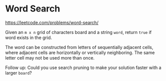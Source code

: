 # Word Search

https://leetcode.com/problems/word-search/

Given an `m x n` grid of characters board and a string `word`, return `true` if word exists in the grid.

The word can be constructed from letters of sequentially adjacent cells, where adjacent cells are horizontally or vertically neighboring. The same letter cell may not be used more than once.

Follow up: Could you use search pruning to make your solution faster with a larger `board`?
